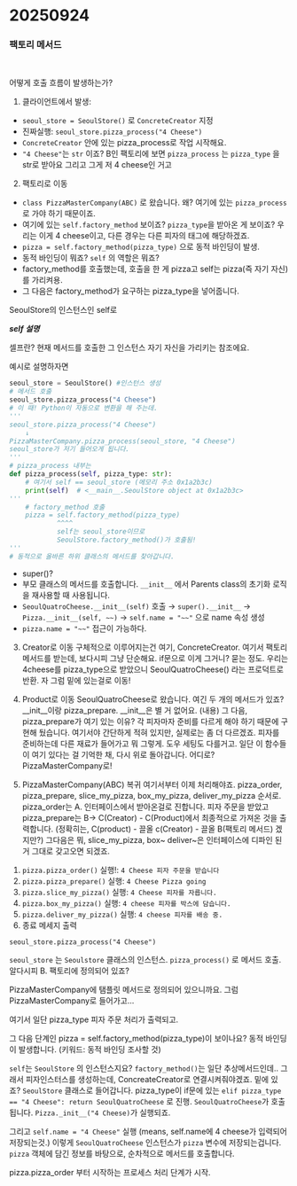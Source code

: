 <h1>20250924</h1>
<h3>팩토리 메서드</h3><br>

어떻게 호출 흐름이 발생하는가?
1. 클라이언트에서 발생:
- `seoul_store = SeoulStore()` 로 `ConcreteCreator` 지정
- 진짜실행: `seoul_store.pizza_process("4 Cheese")`
- `ConcreteCreator` 안에 있는 pizza_process로 작업 시작해요.
- `"4 Cheese"`는 `str` 이죠? B인 팩토리에 보면 `pizza_process` 는 `pizza_type` 을 str로 받아요 그리고 그게 저 4 cheese인 거고

2. 팩토리로 이동
- `class PizzaMasterCompany(ABC)` 로 왔습니다. 왜? 여기에 있는 `pizza_process`로 가야 하기 때문이죠.
- 여기에 있는 `self.factory_method` 보이죠? `pizza_type`을 받아온 게 보이죠? 우리는 이게 4 cheese이고, 다른 경우는 다른 피자의 태그에 해당하겠죠.
- `pizza = self.factory_method(pizza_type)` 으로 동적 바인딩이 발생.
- 동적 바인딩이 뭐죠? `self` 의 역할은 뭐죠?
- factory_method를 호출했는데, 호출을 한 게 pizza고 self는 pizza(즉 자기 자신)를 가리켜용.
- 그 다음은 factory_method가 요구하는 pizza_type을 넣어줍니다.


SeoulStore의 인스턴스인 self로

***self 설명***

셀프란? 현재 메서드를 호출한 그 인스턴스 자기 자신을 가리키는 참조에요.

예시로 설명하자면
```python
seoul_store = SeoulStore() #인스턴스 생성
# 메서드 호출
seoul_store.pizza_process("4 Cheese")
# 이 때! Python이 자동으로 변환을 해 주는데.
'''
seoul_store.pizza_process("4 Cheese")
    ↓
PizzaMasterCompany.pizza_process(seoul_store, "4 Cheese")
seoul_store가 저기 들어오게 됩니다.
'''
# pizza_process 내부는
def pizza_process(self, pizza_type: str):
    # 여기서 self == seoul_store (메모리 주소 0x1a2b3c)
    print(self)  # <__main__.SeoulStore object at 0x1a2b3c>
'''    
    # factory_method 호출
    pizza = self.factory_method(pizza_type)
            ^^^^
            self는 seoul_store이므로
            SeoulStore.factory_method()가 호출됨!
'''
# 동적으로 올바른 하위 클래스의 메서드를 찾아갑니다.
```

- super()?
- 부모 클래스의 메서드를 호출합니다. `__init__` 에서 Parents class의 초기화 로직을 재사용할 때 사용됩니다.
- `SeoulQuatroCheese.__init__(self)` 호출 → `super().__init__` → `Pizza.__init__(self, ~~)` → `self.name = "~~"` 으로 name 속성 생성
- `pizza.name = "~~"` 접근이 가능하다.

3. Creator로 이동
구체적으로 이루어지는건 여기, ConcreteCreator.
여기서 팩토리메서드를 받는데, 보다시피 그냥 단순해요. if문으로 이게 그거니? 묻는 정도.
우리는 4cheese를 pizza_type으로 받았으니 SeoulQuatroCheese() 라는 프로덕트로 반환. 자 그럼 밑에 있는걸로 이동!

4. Product로 이동
SeoulQuatroCheese로 왔습니다.
여긴 두 개의 메서드가 있죠? __init__이랑 pizza_prepare.
__init__은 별 거 없어요. (내용)
그 다음, pizza_prepare가 여기 있는 이유? 각 피자마자 준비를 다르게 해야 하기 때문에 구현해 뒀습니다.
여기서야 간단하게 적혀 있지만, 실제로는 좀 더 다르겠죠. 피자를 준비하는데 다른 재료가 들어가고 뭐 그렇게. 도우 세팅도 다를거고.
일단 이 함수들이 여기 있다는 걸 기억한 채, 다시 위로 돌아갑니다. 어디로? PizzaMasterCompany로!

5. PizzaMasterCompany(ABC) 복귀
여기서부터 이제 처리해야죠. pizza_order, pizza_prepare, slice_my_pizza, box_my_pizza, deliver_my_pizza 순서로.
pizza_order는 A. 인터페이스에서 받아온걸로 진합니다. 피자 주문을 받았고
pizza_prepare는 B-> C(Creator) - C(Product)에서 최종적으로 가져온 것을 출력합니다.
(정확히는, C(product) - 끌올 c(Creator) - 끌올 B(팩토리 메서드) 겠지만?)
그다음은 뭐, slice_my_pizza, box~ deliver~은 인터페이스에 디파인 된 거 그대로 갖고오면 되겠죠.

1) `pizza.pizza_order()` 실행!: `4 Cheese 피자 주문을 받습니다`
2) `pizza.pizza_prepare()` 실행: `4 Cheese Pizza going`
3) `pizza.slice_my_pizza()` 실행: `4 Cheese 피자를 자릅니다.`
4) `pizza.box_my_pizza()` 실행: `4 cheese 피자를 박스에 담습니다.`
5) `pizza.deliver_my_pizza()` 실행: `4 cheese 피자를 배송 중.`
6) 종료 메세지 출력


`seoul_store.pizza_process("4 Cheese")`

`seoul_store` 는 `Seoulstore` 클래스의 인스턴스.
`pizza_process()` 로 메서드 호출. 알다시피 B. 팩토리에 정의되어 있죠?

PizzaMasterCompany에 탬플릿 메서드로 정의되어 있으니까요. 그럼 PizzaMasterCompany로 들어가고...

여기서 일단 pizza_type 피자 주문 처리가 출력되고.

그 다음 단계인 pizza = self.factory_method(pizza_type)이 보이나요?
동적 바인딩이 발생합니다. (키워드: 동적 바인딩 조사할 것)



`self`는 `SeoulStore` 의 인스턴스지요?
`factory_method()`는 일단 추상메서드인데.. 그래서 피자인스터스를 생성하는데, ConcreateCreator로 연결시켜줘야겠죠.
밑에 있죠? `SeoulStore` 클래스로 들어갑니다.
pizza_type이 if문에 있는 `elif pizza_type == "4 Cheese": return SeoulQuatroCheese` 로 진행.
`SeoulQuatroCheese`가 호출됩니다.
`Pizza._init__("4 Cheese)`가 실행되죠.

그리고 `self.name = "4 Cheese"` 실행 (means, self.name에 4 cheese가 입력되어 저장되는것.)
이렇게 `SeoulQuatroCheese` 인스턴스가 `pizza` 변수에 저장되는겁니다.
`pizza` 객체에 담긴 정보를 바탕으로, 순차적으로 메서드를 호출합니다.


pizza.pizza_order 부터 시작하는 프로세스 처리 단계가 시작.
